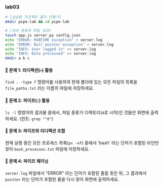 ### lab03

```bash
# [실습용 프로젝트 폴더 만들기]
mkdir pipe-lab && cd pipe-lab

# [여러 종류의 파일 생성]
touch app.js server.py config.json
echo "ERROR: RUNTIME exception" > server.log
echo "ERROR: Null pointer exception" > server.log
echo "INFO: User logged in" >> server.log
echo "INFO: Data processed" >> server.log
mkdir a b c
```

#### 📝 문제 1: 리디렉션(`>`) 활용

`find . -type f` 명령어를 사용하여 현재 폴더에 있는 모든 파일의 목록을 `file_paths.txt` 라는 이름의 파일에 저장하세요.

#### 📝 문제 2: 파이프(`|`) 활용

`ls -l` 명령어의 결과물 중에서, 파일 종류가 디렉토리(`d`로 시작)인 것들만 화면에 출력하세요.
(힌트: `grep "^d"`)

#### 📝 문제 3: 파이프와 리디렉션 조합

현재 실행 중인 모든 프로세스 목록(`ps -ef`) 중에서 'bash' 라는 단어가 포함된 라인만 찾아 `bash_processes.txt` 파일에 저장하세요.

#### 📝 문제 4: 파이프 체이닝

`server.log` 파일에서 "ERROR" 라는 단어가 포함된 줄을 찾은 뒤, 그 결과에서 `pointer` 라는 단어가 포함된 줄을 다시 찾아 화면에 출력하세요.
